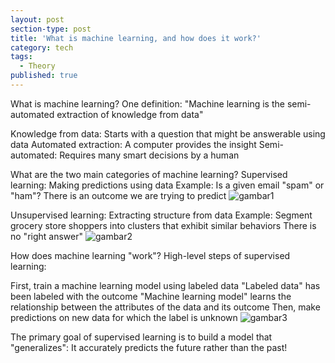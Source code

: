```yaml
---
layout: post
section-type: post
title: 'What is machine learning, and how does it work?'
category: tech
tags:
  - Theory
published: true
---
```

What is machine learning?
One definition: "Machine learning is the semi-automated extraction of knowledge from data"

Knowledge from data: Starts with a question that might be answerable using data
Automated extraction: A computer provides the insight
Semi-automated: Requires many smart decisions by a human

What are the two main categories of machine learning?
Supervised learning: Making predictions using data
Example: Is a given email "spam" or "ham"?
There is an outcome we are trying to predict
![gambar1]({{site.baseurl}}/img/10.jpg)

Unsupervised learning: Extracting structure from data
Example: Segment grocery store shoppers into clusters that exhibit similar behaviors
There is no "right answer"
![gambar2]({{site.baseurl}}/img/11.jpg)

How does machine learning "work"?
High-level steps of supervised learning:

First, train a machine learning model using labeled data
"Labeled data" has been labeled with the outcome
"Machine learning model" learns the relationship between the attributes of the data and its outcome
Then, make predictions on new data for which the label is unknown
![gambar3]({{site.baseurl}}/img/12.jpg)

The primary goal of supervised learning is to build a model that "generalizes": It accurately predicts the future rather than the past!